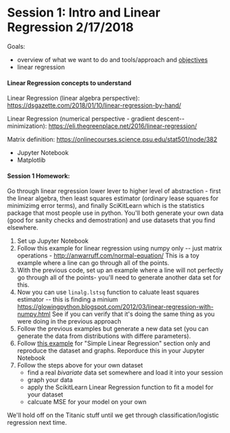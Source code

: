 # Session 1: Intro and Linear Regression 2/17/2018 
Goals:
- overview of what we want to do and tools/approach and [objectives](../objectives.md)
- linear regression

#### Linear Regression concepts to understand  
Linear Regression (linear algebra perspective):
https://dsgazette.com/2018/01/10/linear-regression-by-hand/

Linear Regression (numerical perspective - gradient descent-- minimization):
https://eli.thegreenplace.net/2016/linear-regression/

Matrix definition:
https://onlinecourses.science.psu.edu/stat501/node/382


- Jupyter Notebook
- Matplotlib

#### Session 1 Homework:

Go through linear regression lower lever to higher level of abstraction - first the linear algebra, then least squares estimator (ordinary lease squares for minimizimg error terms), and finally SciKitLearn which is the statistics package that most people use in python. You'll both generate your own data (good for sanity checks and demostration) and use datasets that you find elsewhere.

1. Set up Jupyter Notebook
1. Follow this example for linear regression using numpy only -- just matrix operations - http://anwarruff.com/normal-equation/ This is a toy example where a line can go through all of the points.
1. With the previous code, set up an example where a line will not perfectly go through all of the points- you'll need to generate another data set for this. 
1. Now you can use `linalg.lstsq` function to caluate least squares estimator -- this is finding a minium https://glowingpython.blogspot.com/2012/03/linear-regression-with-numpy.html See if you can verify that it's doing the same thing as you were doing in the previous approach
1. Follow the previous examples but generate a new data set (you can generate the data from distributions with differe parameters). 
1. Follow [this example](https://jakevdp.github.io/PythonDataScienceHandbook/05.06-linear-regression.html) for "Simple Linear Regression" section only and reproduce the dataset and graphs. Reporduce this in your Jupyter Notebook
1. Follow the steps above for your own dataset
    - find a real *bivariate* data set somewhere and load it into your session
    - graph your data
    - apply the ScikitLearn Linear Regression function to fit a model for your dataset
    - calcuate MSE for your model on your own 

We'll hold off on the Titanic stuff until we get through classification/logistic regression next time.